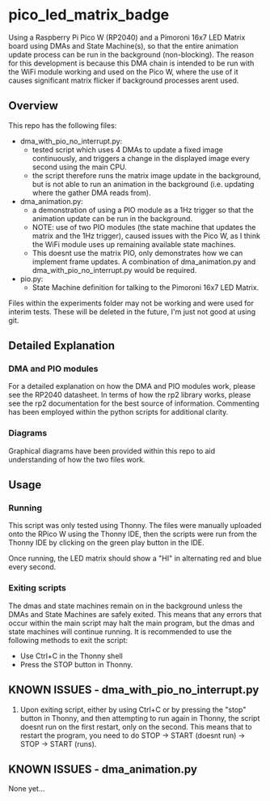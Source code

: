 # pico_led_matrix_badge

Using a Raspberry Pi Pico W (RP2040) and a Pimoroni 16x7 LED Matrix board using DMAs and State Machine(s), so that the entire animation update process 
can be run in the background (non-blocking).
The reason for this development is because this DMA chain is intended to be run with the WiFi module working and used on the Pico W, where the use of it
causes significant matrix flicker if background processes arent used.

## Overview
This repo has the following files:
- dma_with_pio_no_interrupt.py:
    - tested script which uses 4 DMAs to update a fixed image continuously, and triggers a change in the displayed image every second using the main CPU. 
    - the script therefore runs the matrix image update in the background, but is not able to run an animation in the background (i.e. updating where the 
      gather DMA reads from).
- dma_animation.py:
     - a demonstration of using a PIO module as a 1Hz trigger so that the animation update can be run in the background.
     - NOTE: use of two PIO modules (the state machine that updates the matrix and the 1Hz trigger), caused issues with the Pico W, as I think the WiFi module
       uses up remaining available state machines.
     - This doesnt use the matrix PIO, only demonstrates how we can implement frame updates. A combination of dma_animation.py
       and dma_with_pio_no_interrupt.py would be required.
 - pio.py:
     - State Machine definition for talking to the Pimoroni 16x7 LED Matrix.
 
 Files within the experiments folder may not be working and were used for interim tests. These will be deleted in the future, I'm just not good at using git.
 
 ## Detailed Explanation
 ### DMA and PIO modules
 For a detailed explanation on how the DMA and PIO modules work, please see the RP2040 datasheet.
 In terms of how the rp2 library works, please see the rp2 documentation for the best source of information. 
 Commenting has been employed within the python scripts for additional clarity.
 
 ### Diagrams
 Graphical diagrams have been provided within this repo to aid understanding of how the two files work. 
 
 ## Usage
 ### Running
 This script was only tested using Thonny. The files were manually uploaded onto the RPico W using the Thonny IDE, then the scripts were run from the Thonny 
 IDE by clicking on the green play button in the IDE.
 
 Once running, the LED matrix should show a "HI" in alternating red and blue every second.
 
 ### Exiting scripts
 The dmas and state machines remain on in the background unless the DMAs and State Machines are safely exited.
 This means that any errors that occur within the main script may halt the main program, but the dmas and state machines will continue running. 
 It is recommended to use the following methods to exit the script:
  - Use Ctrl+C in the Thonny shell
  - Press the STOP button in Thonny.

 
 ## KNOWN ISSUES - dma_with_pio_no_interrupt.py
 1. Upon exiting script, either by using Ctrl+C or by pressing the "stop" button in Thonny, and then attempting to run again in Thonny, the script doesnt 
 run on the first restart, only on the second. This means that to restart the program, you need to do STOP -> START (doesnt run) -> STOP -> START (runs).
 
 
 ## KNOWN ISSUES - dma_animation.py
 None yet...

